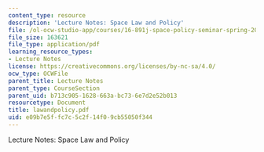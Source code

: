 ```yaml
---
content_type: resource
description: 'Lecture Notes: Space Law and Policy'
file: /ol-ocw-studio-app/courses/16-891j-space-policy-seminar-spring-2003/e09b7e5ffc7c5c2f14f09cb55050f344_lawandpolicy.pdf
file_size: 163621
file_type: application/pdf
learning_resource_types:
- Lecture Notes
license: https://creativecommons.org/licenses/by-nc-sa/4.0/
ocw_type: OCWFile
parent_title: Lecture Notes
parent_type: CourseSection
parent_uid: b713c905-1628-663a-bc73-6e7d2e52b013
resourcetype: Document
title: lawandpolicy.pdf
uid: e09b7e5f-fc7c-5c2f-14f0-9cb55050f344
---
```

Lecture Notes: Space Law and Policy